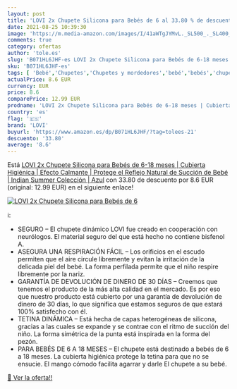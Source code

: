 ```yaml
---
layout: post
title: 'LOVI 2x Chupete Silicona para Bebés de 6 al 33.80 % de descuento'
date: 2021-08-25 10:39:30
image: 'https://m.media-amazon.com/images/I/41aWTgJYMvL._SL500_._SL400_.jpg'
comments: true
category: ofertas
author: 'tole.es'
slug: 'B071HL6JHF-es LOVI 2x Chupete Silicona para Bebés de 6-18 meses |...'
sku: 'B071HL6JHF-es'
tags: [ 'Bebé','Chupetes','Chupetes y mordedores','bebé','bebés','chupete','lovi', ]
actualPrice: 8.6 EUR
currency: EUR
price: 8.6
comparePrice: 12.99 EUR
prodname: 'LOVI 2x Chupete Silicona para Bebés de 6-18 meses | Cubierta Higiénica | Efecto Calmante | Protege el Reflejo Natural de Succión de Bebé | Indian Summer Colección | Azul'
country: 'es'
flag: '🇪🇸'
brand: 'LOVI'
buyurl: 'https://www.amazon.es/dp/B071HL6JHF/?tag=tolees-21'
descuento: '33.80'
average: '8.6'
---
```


Está [LOVI 2x Chupete Silicona para Bebés de 6-18 meses | Cubierta Higiénica | Efecto Calmante | Protege el Reflejo Natural de Succión de Bebé | Indian Summer Colección | Azul](https://www.amazon.es/dp/B071HL6JHF/?tag=tolees-21) con 33.80 de descuento por 8.6 EUR (original: 12.99 EUR) en el siguiente enlace!

[![LOVI 2x Chupete Silicona para Bebés de 6](https://m.media-amazon.com/images/I/41aWTgJYMvL._SL500_._SL400_.jpg)](https://www.amazon.es/dp/B071HL6JHF/?tag=tolees-21)

ℹ️:

- SEGURO – El chupete dinámico LOVI fue creado en cooperación con neurólogos. El material seguro del que está hecho no contiene bisfenol A.
- ASEGURA UNA RESPIRACIÓN FÁCIL – Los orificios en el escudo permiten que el aire circule libremente y evitan la irritación de la delicada piel del bebé. La forma perfilada permite que el niño respire libremente por la nariz.
- GARANTÍA DE DEVOLUCIÓN DE DINERO DE 30 DÍAS – Creemos que tenemos el producto de la más alta calidad en el mercado. Es por eso que nuestro producto está cubierto por una garantía de devolución de dinero de 30 días, lo que significa que estamos seguros de que estará 100% satisfecho con él.
- TETINA DINÁMICA – Está hecha de capas heterogéneas de silicona, gracias a las cuales se expande y se contrae con el ritmo de succión del niño. La forma simétrica de la punta está inspirada en la forma del pezón.
- PARA BEBÉS DE 6 A 18 MESES – El chupete está destinado a bebés de 6 a 18 meses. La cubierta higiénica protege la tetina para que no se ensucie. El mango cómodo facilita agarrar y darle El chupete a su bebé.

[🛒 Ver la oferta!!](https://www.amazon.es/dp/B071HL6JHF/?tag=tolees-21)
